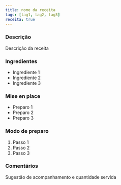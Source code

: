 ```yaml
---
title: nome da receita
tags: [tag1, tag2, tag3]
receita: true
---
```


### Descrição

Descrição da receita

### Ingredientes

- Ingrediente 1
- Ingrediente 2
- Ingrediente 3


### Mise en place

- Preparo 1
- Preparo 2
- Preparo 3

### Modo de preparo

1. Passo 1
2. Passo 2
3. Passo 3


### Comentários

Sugestão de acompanhamento e quantidade servida
